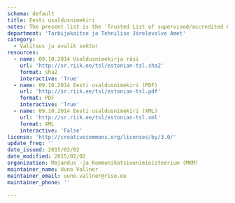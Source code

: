 ```yaml
---
schema: default
title: Eesti usaldusnimekiri
notes: The present list is the 'Trusted List of supervised/accredited Certification Service Providers' providing information about the supervision/accreditation status of certification services from Certification Service Providers (CSPs) who are supervised/accredited by Estonia for compliance with the relevant provisions of Directive 1999/93/EC of the European Parliament and of the Council of 13 December 1999 on a Community framework for electronic signatures.
department: 'Tarbijakaitse ja Tehnilise Järelevalve Amet'
category:
  - Valitsus ja avalik sektor
resources:
  - name: 09.10.2014 Usaldusnimekirja räsi
    url: 'http://sr.riik.ee/tsl/estonian-tsl.sha2'
    format: sha2
    interactive: 'True'
  - name: 09.10.2014 Eesti usaldusnimekiri (PDF)
    url: 'http://sr.riik.ee/tsl/estonian-tsl.pdf'
    format: PDF
    interactive: 'True'
  - name: 09.10.2014 Eesti usaldusnimekiri (XML)
    url: 'http://sr.riik.ee/tsl/estonian-tsl.xml'
    format: XML
    interactive: 'False'
license: 'http://creativecommons.org/licenses/by/3.0/'
update_freq: ''
date_issued: 2015/02/02
date_modified: 2015/02/02
organization: Majandus -ja Kommunikatsiooniministeerium (MKM)
maintainer_name: Uuno Vallner
maintainer_email: uuno.vallner@riso.ee
maintainer_phone: ''

---
```

